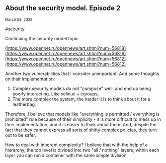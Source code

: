 ## About the security model. Episode 2
<sup> March 08, 2022 </sup>

#security

Continuing the security model topic.

[https://www.opennet.ru/opennews/art.shtml?num=56818](https://www.opennet.ru/opennews/art.shtml?num=56818)<br>
[https://www.opennet.ru/opennews/art.shtml?num=56812](https://www.opennet.ru/opennews/art.shtml?num=56812)

Another two vulnerabilities that I consider unimportant. And some thoughts on their implementation:
1. Complex security models do not "compose" well, and end up being poorly interacting. Like selinux + cgroups;
2. The more complex the system, the harder it is to think about it for a leatherbag.

Therefore, I believe that models like "everything is permitted / everything is prohibited" rule because of their simplicity - it is more difficult to mess up in their implementation, and it is easier to think about them. And, despite the fact that they cannot express all sorts of shitty complex policies, they turn out to be safer.

How to deal with inherent complexity? I believe that with the help of a hierarchy, the top level is divided into two "all / nothing" layers, within each layer you can run a container with the same simple division.
